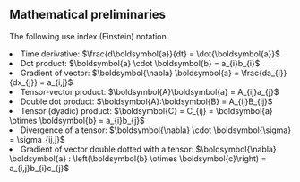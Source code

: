 
<h2> Mathematical preliminaries </h2>

The following use index (Einstein) notation.

<li> Time derivative: $\frac{d\boldsymbol{a}}{dt} = \dot{\boldsymbol{a}}$
</li>

<li> Dot product: $\boldsymbol{a} \cdot \boldsymbol{b} = a_{i}b_{i}$
</li>

<li> Gradient of vector: $\boldsymbol{\nabla} \boldsymbol{a} = \frac{da_{i}}{dx_{j}} = a_{i,j}$
</li>

<li> Tensor-vector product: $\boldsymbol{A}\boldsymbol{a} = A_{ij}a_{j}$
</li>

<li> Double dot product: $\boldsymbol{A}:\boldsymbol{B} = A_{ij}B_{ij}$
</li>

<li> Tensor (dyadic) product: $\boldsymbol{C} = C_{ij} = \boldsymbol{a} \otimes \boldsymbol{b} = a_{i}b_{j}$
</li>

<li> Divergence of a tensor: $\boldsymbol{\nabla} \cdot \boldsymbol{\sigma} = \sigma_{ij,j}$
</li>

<li> Gradient of vector double dotted with a tensor: $\boldsymbol{\nabla} \boldsymbol{a} : \left(\boldsymbol{b} \otimes \boldsymbol{c}\right) = a_{i,j}b_{i}c_{j}$
</li>


